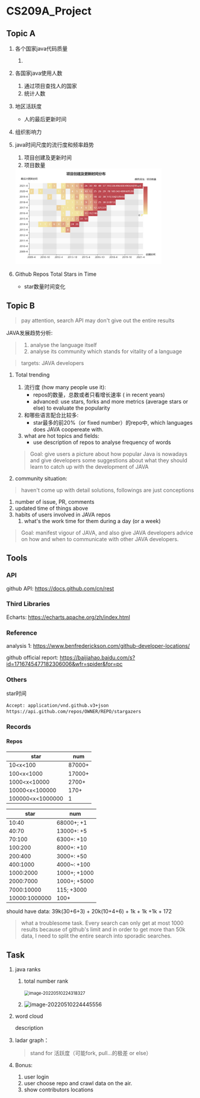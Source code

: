 # CS209A_Project

## Topic A

1. 各个国家java代码质量

    1.

2. 各国家java使用人数

    1. 通过项目查找人的国家
    2. 统计人数

3. 地区活跃度

    - 人的最后更新时间

4. 组织影响力

5. java时间尺度的流行度和频率趋势

    1. 项目创建及更新时间
    2. 项目数量

   <img src="README.assets/image-20220429204839551.png" alt="image-20220429204839551" style="zoom:50%;" />

6. Github Repos Total Stars in Time

    - star数量时间变化

## Topic B

> pay attention, search API may don't give out the entire results

JAVA发展趋势分析:

> 1. analyse the language itself
> 2. analyse its community which stands for vitality of a language

> targets: JAVA developers

1. Total trending

    1. 流行度 (how many people use it):
        - repos的数量，总数或者只看增长速率 ( in recent years)
        - advanced: use stars, forks and more metrics (average stars or else) to evaluate the popularity
    2. 和哪些语言配合比较多:
        - star最多的前20%（or fixed number）的repo中, which languages does JAVA coopereate with.
    3. what are hot topics and fields:
        - use description of repos to analyse frequency of words

   > Goal: give users a picture about how popular Java is nowadays and give developers some suggestions about what they should learn to catch up with the development of JAVA

2. community situation:

> haven't come up with detail solutions, followings are just conceptions

1. number of issue, PR, comments
2. updated time of things above
3. habits of users involved in JAVA repos
    1. what's the work time for them during a day (or a week)

> Goal: manifest vigour of JAVA, and also give JAVA developers advice on how and when to communicate with other JAVA developers.

## Tools

### API

github API: https://docs.github.com/cn/rest

### Third Libraries

Echarts: https://echarts.apache.org/zh/index.html

### Reference

analysis 1: https://www.benfrederickson.com/github-developer-locations/

github official report: https://baijiahao.baidu.com/s?id=1716745477182306006&wfr=spider&for=pc

### Others

star时间

```
Accept: application/vnd.github.v3+json
https://api.github.com/repos/OWNER/REPO/stargazers
```

### Records

#### Repos

| star             | num    |
| ---------------- | ------ |
| 10<x<100         | 87000+ |
| 100<x<1000       | 17000+ |
| 1000<x<10000     | 2700+  |
| 10000<x<100000   | 170+   |
| 100000<x<1000000 | 1      |

| star          | num          |
| ------------- |--------------|
| 10:40         | 68000+; +1   |
| 40:70         | 13000+: +5   |
| 70:100        | 6300+: +10   |
| 100:200       | 8000+: +10   |
| 200:400       | 3000+: +50   |
| 400:1000      | 4000~: +100  |
| 1000:2000     | 1000+; +1000 |
| 2000:7000     | 1000+; +5000 |
| 7000:10000    | 115; +3000   |
| 10000:1000000 | 100+         |

should have data: 39k(30+6+3) + 20k(10+4+6) + 1k + 1k +1k + 172
> what a troublesome task. Every search can only get at most 1000 results because of github's limit and in order to 
> get more than 50k data, I need to split the entire search into sporadic searches.

## Task
1. java ranks

   1. total number rank

      <img src="/home/zrh/Repository/gitrepo/CS209A_Project/README.assets/image-20220510224318327.png" alt="image-20220510224318327" style="zoom: 80%;" />

   2. ![image-20220510224445556](/home/zrh/Repository/gitrepo/CS209A_Project/README.assets/image-20220510224445556.png)

2. word cloud

   description

3. ladar graph：

   > stand for  活跃度（可能fork, pull...的极差 or else）



1. Bonus:
   1. user login
   2. user choose repo and crawl data on the air. 
   3. show contributors locations